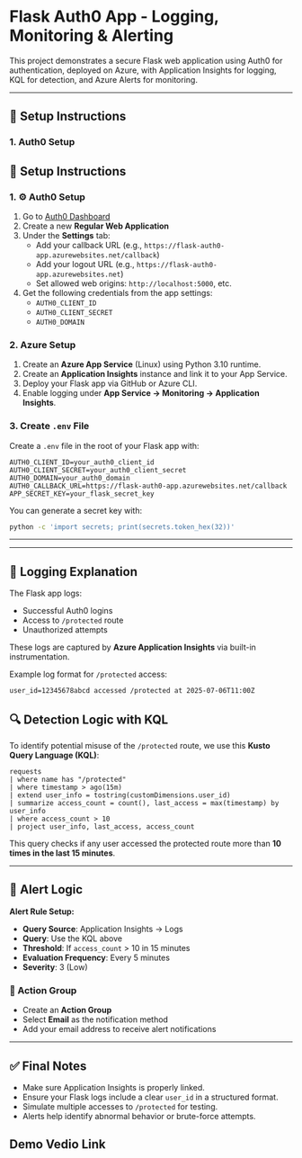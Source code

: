 # Flask Auth0 App - Logging, Monitoring & Alerting

This project demonstrates a secure Flask web application using Auth0 for authentication, deployed on Azure, with Application Insights for logging, KQL for detection, and Azure Alerts for monitoring.

---

## 🔧 Setup Instructions

### 1. Auth0 Setup
## 🔧 Setup Instructions

### 1. ⚙️ Auth0 Setup

1. Go to [Auth0 Dashboard](https://manage.auth0.com/)
2. Create a new **Regular Web Application**
3. Under the **Settings** tab:
   - Add your callback URL (e.g., `https://flask-auth0-app.azurewebsites.net/callback`)
   - Add your logout URL (e.g., `https://flask-auth0-app.azurewebsites.net`)
   - Set allowed web origins: `http://localhost:5000`, etc.
4. Get the following credentials from the app settings:
   - `AUTH0_CLIENT_ID`
   - `AUTH0_CLIENT_SECRET`
   - `AUTH0_DOMAIN`

### 2. Azure Setup
1. Create an **Azure App Service** (Linux) using Python 3.10 runtime.
2. Create an **Application Insights** instance and link it to your App Service.
3. Deploy your Flask app via GitHub or Azure CLI.
4. Enable logging under **App Service → Monitoring → Application Insights**.

### 3. Create `.env` File

Create a `.env` file in the root of your Flask app with:

```env
AUTH0_CLIENT_ID=your_auth0_client_id
AUTH0_CLIENT_SECRET=your_auth0_client_secret
AUTH0_DOMAIN=your_auth0_domain
AUTH0_CALLBACK_URL=https://flask-auth0-app.azurewebsites.net/callback
APP_SECRET_KEY=your_flask_secret_key
```

You can generate a secret key with:
```bash
python -c 'import secrets; print(secrets.token_hex(32))'
```

---

---

## 📜 Logging Explanation

The Flask app logs:
- Successful Auth0 logins
- Access to `/protected` route
- Unauthorized attempts

These logs are captured by **Azure Application Insights** via built-in instrumentation.

Example log format for `/protected` access:
```
user_id=12345678abcd accessed /protected at 2025-07-06T11:00Z
```

## 🔍 Detection Logic with KQL

To identify potential misuse of the `/protected` route, we use this **Kusto Query Language (KQL)**:

```
requests
| where name has "/protected"
| where timestamp > ago(15m)
| extend user_info = tostring(customDimensions.user_id)
| summarize access_count = count(), last_access = max(timestamp) by user_info
| where access_count > 10
| project user_info, last_access, access_count
```

This query checks if any user accessed the protected route more than **10 times in the last 15 minutes**.

---

## 🚨 Alert Logic


**Alert Rule Setup:**

- **Query Source**: Application Insights → Logs
- **Query**: Use the KQL above
- **Threshold**: If `access_count` > 10 in 15 minutes
- **Evaluation Frequency**: Every 5 minutes
- **Severity**: 3 (Low)

### 📧 Action Group

- Create an **Action Group**
- Select **Email** as the notification method
- Add your email address to receive alert notifications

---

## ✅ Final Notes

- Make sure Application Insights is properly linked.
- Ensure your Flask logs include a clear `user_id` in a structured format.
- Simulate multiple accesses to `/protected` for testing.
- Alerts help identify abnormal behavior or brute-force attempts.

## Demo Vedio Link
